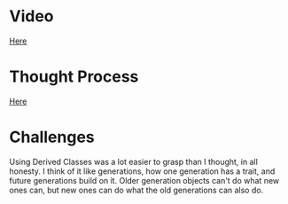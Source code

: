 # Video
[Here](https://drive.google.com/file/d/1imJeS0IBKuJO2_sYkZYQOzKEcmKuck_K/view?usp=sharing)
# Thought Process
[Here](https://github.com/KuroFoxCoder/Inheritance-Derived-classes-and-Overriding-classes/blob/main/Derived%20Classes%20thought%20process.drawio.png)
# Challenges
Using Derived Classes was a lot easier to grasp than I thought, in all honesty. I think of it like generations, how one generation has a trait, and future generations build on it. Older generation objects can't do what new ones can, but new ones can do what the old generations can also do.
